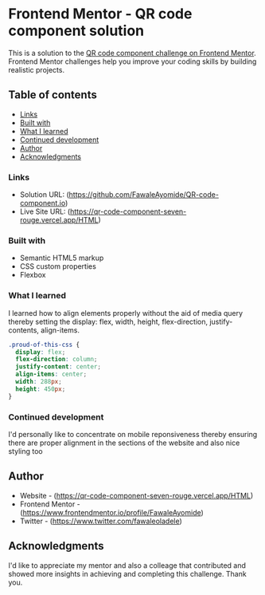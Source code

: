 # Frontend Mentor - QR code component solution

This is a solution to the [QR code component challenge on Frontend Mentor](https://www.frontendmentor.io/challenges/qr-code-component-iux_sIO_H). Frontend Mentor challenges help you improve your coding skills by building realistic projects.

## Table of contents

- [Links](#links)
- [Built with](#built-with)
- [What I learned](#what-i-learned)
- [Continued development](#continued-development)
- [Author](#author)
- [Acknowledgments](#acknowledgments)

### Links

- Solution URL: (https://github.com/FawaleAyomide/QR-code-component.io)
- Live Site URL: (https://qr-code-component-seven-rouge.vercel.app/HTML)

### Built with

- Semantic HTML5 markup
- CSS custom properties
- Flexbox

### What I learned

I learned how to align elements properly without the aid of media query thereby setting the display: flex, width, height, flex-direction, justify-contents, align-items.

```css
.proud-of-this-css {
  display: flex;
  flex-direction: column;
  justify-content: center;
  align-items: center;
  width: 288px;
  height: 450px;
}
```

### Continued development

I'd personally like to concentrate on mobile reponsiveness thereby ensuring there are proper alignment in the sections of the website and also nice styling too

## Author

- Website - (https://qr-code-component-seven-rouge.vercel.app/HTML)
- Frontend Mentor - (https://www.frontendmentor.io/profile/FawaleAyomide)
- Twitter - (https://www.twitter.com/fawaleoladele)

## Acknowledgments

I'd like to appreciate my mentor and also a colleage that contributed and showed more insights in achieving and completing this challenge. Thank you.
